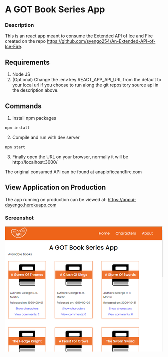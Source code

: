 # A GOT Book Series App

### Description
This is an react app meant to consume the Extended API of Ice and Fire created on the repo https://github.com/syengo254/An-Extended-API-of-Ice-Fire.

Requirements
------------
1. Node JS
2. (Optional) Change the .env key REACT_APP_API_URL from the default to your local url if you choose to run along the git repository source api in the description above.

Commands
--------

1. Install npm packages
```cmd
npm install
```
2. Compile and run with dev server
```cmd
npm start
```
3. Finally open the URL on your browser, normally it will be http://localhost:3000/

The original consumed API can be found at anapioficeandfire.com

## View Application on Production
The app running on production can be viewed at: https://appui-dsyengo.herokuapp.com

### Screenshot
![home screen](https://github.com/syengo254/A-GOT-Book-Series-App/blob/master/src/assets/img/screenshot.PNG?raw=true)